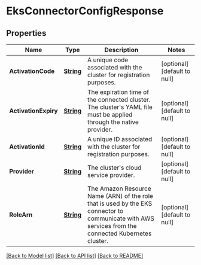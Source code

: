 # EksConnectorConfigResponse
## Properties

Name | Type | Description | Notes
------------ | ------------- | ------------- | -------------
**ActivationCode** | [**String**](string.md) | A unique code associated with the cluster for registration purposes. | [optional] [default to null]
**ActivationExpiry** | [**String**](string.md) | The expiration time of the connected cluster. The cluster&#39;s YAML file must be applied through the native provider. | [optional] [default to null]
**ActivationId** | [**String**](string.md) | A unique ID associated with the cluster for registration purposes. | [optional] [default to null]
**Provider** | [**String**](string.md) | The cluster&#39;s cloud service provider. | [optional] [default to null]
**RoleArn** | [**String**](string.md) | The Amazon Resource Name (ARN) of the role that is used by the EKS connector to communicate with AWS services from the connected Kubernetes cluster. | [optional] [default to null]

[[Back to Model list]](../README.md#documentation-for-models) [[Back to API list]](../README.md#documentation-for-api-endpoints) [[Back to README]](../README.md)

